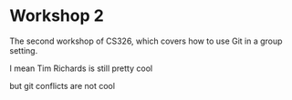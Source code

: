 # Workshop 2

The second workshop of CS326, which covers how to use Git in a group setting.

I mean Tim Richards is still pretty cool

but git conflicts are not cool
